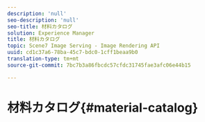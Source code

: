 ```yaml
---
description: 'null'
seo-description: 'null'
seo-title: 材料カタログ
solution: Experience Manager
title: 材料カタログ
topic: Scene7 Image Serving - Image Rendering API
uuid: cd1c37a6-78ba-45c7-bdc0-1cff1beaa9b0
translation-type: tm+mt
source-git-commit: 7bc7b3a86fbcdc57cfdc31745fae3afc06e44b15

---
```



# 材料カタログ{#material-catalog}

